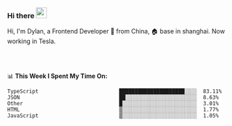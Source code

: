 ### Hi there <img src="https://media.giphy.com/media/hvRJCLFzcasrR4ia7z/giphy.gif" width="25px">

<!-- ![visitors](https://visitor-badge.glitch.me/badge?page_id=dislfyer.dislfyer) -->

Hi, I'm Dylan, a Frontend Developer 🚀 from China, 🏠 base in shanghai. Now working in Tesla.

<br/>
<br/>

📊 **This Week I Spent My Time On:**


<!--START_SECTION:waka-->

```text
TypeScript                          █████████████████████░░░░  83.11%
JSON                                ██░░░░░░░░░░░░░░░░░░░░░░░  8.63%
Other                               █░░░░░░░░░░░░░░░░░░░░░░░░  3.01%
HTML                                ▒░░░░░░░░░░░░░░░░░░░░░░░░  1.77%
JavaScript                          ▒░░░░░░░░░░░░░░░░░░░░░░░░  1.05%
```

<!--END_SECTION:waka-->

<!--
**About Me:**
 -->
